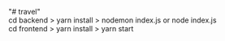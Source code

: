 "# travel"  <br />
cd backend > yarn install > nodemon index.js or node index.js <br />
cd frontend > yarn install > yarn start
